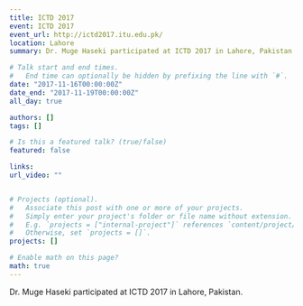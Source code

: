 ```yaml
---
title: ICTD 2017
event: ICTD 2017
event_url: http://ictd2017.itu.edu.pk/
location: Lahore
summary: Dr. Muge Haseki participated at ICTD 2017 in Lahore, Pakistan.

# Talk start and end times.
#   End time can optionally be hidden by prefixing the line with `#`.
date: "2017-11-16T00:00:00Z"
date_end: "2017-11-19T00:00:00Z"
all_day: true

authors: []
tags: []

# Is this a featured talk? (true/false)
featured: false

links:
url_video: ""


# Projects (optional).
#   Associate this post with one or more of your projects.
#   Simply enter your project's folder or file name without extension.
#   E.g. `projects = ["internal-project"]` references `content/project/deep-learning/index.md`.
#   Otherwise, set `projects = []`.
projects: []

# Enable math on this page?
math: true
---
```



Dr. Muge Haseki participated at ICTD 2017 in Lahore, Pakistan.

